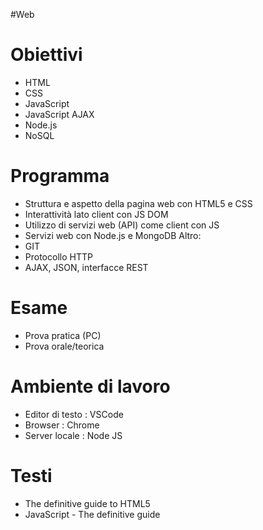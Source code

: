 #Web 
# Obiettivi
- HTML
- CSS
- JavaScript
- JavaScript AJAX
- Node.js
- NoSQL
# Programma
- Struttura e aspetto della pagina web con HTML5 e CSS
- Interattività lato client con JS DOM
- Utilizzo di servizi web (API) come client con JS
- Servizi web con Node.js e MongoDB
Altro:
- GIT
- Protocollo HTTP
- AJAX, JSON, interfacce REST
# Esame
- Prova pratica (PC)
- Prova orale/teorica
# Ambiente di lavoro
- Editor di testo : VSCode
- Browser : Chrome
- Server locale : Node JS
# Testi
- The definitive guide to HTML5
- JavaScript - The definitive guide
